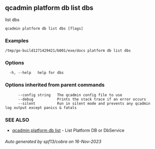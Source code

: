 ## qcadmin platform db list dbs

list dbs

```
qcadmin platform db list dbs [flags]
```

### Examples

```
/tmp/go-build1271429421/b001/exe/docs platform db list dbs
```

### Options

```
  -h, --help   help for dbs
```

### Options inherited from parent commands

```
      --config string   The qcadmin config file to use
      --debug           Prints the stack trace if an error occurs
      --silent          Run in silent mode and prevents any qcadmin log output except panics & fatals
```

### SEE ALSO

* [qcadmin platform db list](qcadmin_platform_db_list.md)	 - List Platform DB or DbService

###### Auto generated by spf13/cobra on 16-Nov-2023
